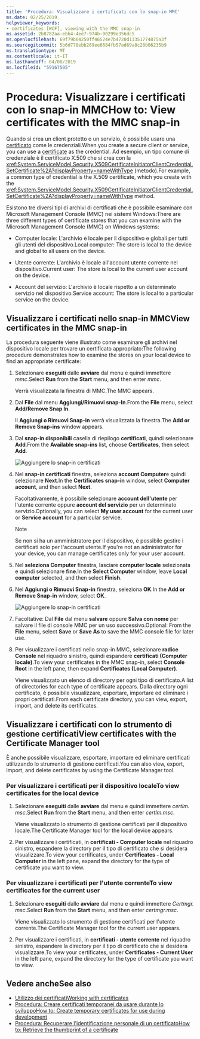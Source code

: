```yaml
---
title: 'Procedura: Visualizzare i certificati con lo snap-in MMC'
ms.date: 02/25/2019
helpviewer_keywords:
- certificates [WCF], viewing with the MMC snap-in
ms.assetid: 2b8782aa-ebb4-4ee7-974b-90299e356dc5
ms.openlocfilehash: 69f79b64250ff46524e7b4720d13351774875a3f
ms.sourcegitcommit: 5b6d778ebb269ee6684fb57ad69a8c28b06235b9
ms.translationtype: MT
ms.contentlocale: it-IT
ms.lasthandoff: 04/08/2019
ms.locfileid: "59167505"
---
```

# <a name="how-to-view-certificates-with-the-mmc-snap-in"></a><span data-ttu-id="8cf04-102">Procedura: Visualizzare i certificati con lo snap-in MMC</span><span class="sxs-lookup"><span data-stu-id="8cf04-102">How to: View certificates with the MMC snap-in</span></span>
<span data-ttu-id="8cf04-103">Quando si crea un client protetto o un servizio, è possibile usare una [certificato](working-with-certificates.md) come le credenziali.</span><span class="sxs-lookup"><span data-stu-id="8cf04-103">When you create a secure client or service, you can use a [certificate](working-with-certificates.md) as the credential.</span></span> <span data-ttu-id="8cf04-104">Ad esempio, un tipo comune di credenziale è il certificato X.509 che si crea con la <xref:System.ServiceModel.Security.X509CertificateInitiatorClientCredential.SetCertificate%2A?displayProperty=nameWithType> (metodo).</span><span class="sxs-lookup"><span data-stu-id="8cf04-104">For example, a common type of credential is the X.509 certificate, which you create with the <xref:System.ServiceModel.Security.X509CertificateInitiatorClientCredential.SetCertificate%2A?displayProperty=nameWithType> method.</span></span> 

<span data-ttu-id="8cf04-105">Esistono tre diversi tipi di archivi di certificati che è possibile esaminare con Microsoft Management Console (MMC) nei sistemi Windows:</span><span class="sxs-lookup"><span data-stu-id="8cf04-105">There are three different types of certificate stores that you can examine with the Microsoft Management Console (MMC) on Windows systems:</span></span>

- <span data-ttu-id="8cf04-106">Computer locale: L'archivio è locale per il dispositivo e globali per tutti gli utenti del dispositivo.</span><span class="sxs-lookup"><span data-stu-id="8cf04-106">Local computer: The store is local to the device and global to all users on the device.</span></span>

- <span data-ttu-id="8cf04-107">Utente corrente: L'archivio è locale all'account utente corrente nel dispositivo.</span><span class="sxs-lookup"><span data-stu-id="8cf04-107">Current user: The store is local to the current user account on the device.</span></span>

- <span data-ttu-id="8cf04-108">Account del servizio: L'archivio è locale rispetto a un determinato servizio nel dispositivo.</span><span class="sxs-lookup"><span data-stu-id="8cf04-108">Service account: The store is local to a particular service on the device.</span></span>

## <a name="view-certificates-in-the-mmc-snap-in"></a><span data-ttu-id="8cf04-109">Visualizzare i certificati nello snap-in MMC</span><span class="sxs-lookup"><span data-stu-id="8cf04-109">View certificates in the MMC snap-in</span></span> 

<span data-ttu-id="8cf04-110">La procedura seguente viene illustrato come esaminare gli archivi nel dispositivo locale per trovare un certificato appropriato:</span><span class="sxs-lookup"><span data-stu-id="8cf04-110">The following procedure demonstrates how to examine the stores on your local device to find an appropriate certificate:</span></span> 
  
1. <span data-ttu-id="8cf04-111">Selezionare **eseguiti** dalle **avviare** dal menu e quindi immettere *mmc*.</span><span class="sxs-lookup"><span data-stu-id="8cf04-111">Select **Run** from the **Start** menu, and then enter *mmc*.</span></span> 

    <span data-ttu-id="8cf04-112">Verrà visualizzata la finestra di MMC.</span><span class="sxs-lookup"><span data-stu-id="8cf04-112">The MMC appears.</span></span> 
  
2. <span data-ttu-id="8cf04-113">Dal **File** dal menu **Aggiungi/Rimuovi snap-In**.</span><span class="sxs-lookup"><span data-stu-id="8cf04-113">From the **File** menu, select **Add/Remove Snap In**.</span></span> 
    
    <span data-ttu-id="8cf04-114">Il **Aggiungi o Rimuovi Snap-in** verrà visualizzata la finestra.</span><span class="sxs-lookup"><span data-stu-id="8cf04-114">The **Add or Remove Snap-ins** window appears.</span></span>
  
3. <span data-ttu-id="8cf04-115">Dal **snap-in disponibili** casella di riepilogo **certificati**, quindi selezionare **Add**.</span><span class="sxs-lookup"><span data-stu-id="8cf04-115">From the **Available snap-ins** list, choose **Certificates**, then select **Add**.</span></span>  

    ![Aggiungere lo snap-in certificati](./media/mmc-add-certificate-snap-in.png)
  
4. <span data-ttu-id="8cf04-117">Nel **snap-in certificati** finestra, seleziona **account Computer**e quindi selezionare **Next**.</span><span class="sxs-lookup"><span data-stu-id="8cf04-117">In the **Certificates snap-in** window, select **Computer account**, and then select **Next**.</span></span> 
  
    <span data-ttu-id="8cf04-118">Facoltativamente, è possibile selezionare **account dell'utente** per l'utente corrente oppure **account del servizio** per un determinato servizio.</span><span class="sxs-lookup"><span data-stu-id="8cf04-118">Optionally, you can select **My user account** for the current user or **Service account** for a particular service.</span></span> 

    > [!NOTE]
    > <span data-ttu-id="8cf04-119">Se non si ha un amministratore per il dispositivo, è possibile gestire i certificati solo per l'account utente.</span><span class="sxs-lookup"><span data-stu-id="8cf04-119">If you're not an administrator for your device, you can manage certificates only for your user account.</span></span>
  
5. <span data-ttu-id="8cf04-120">Nel **seleziona Computer** finestra, lasciare **computer locale** selezionata e quindi selezionare **fine**.</span><span class="sxs-lookup"><span data-stu-id="8cf04-120">In the **Select Computer** window, leave **Local computer** selected, and then select **Finish**.</span></span>  
  
6. <span data-ttu-id="8cf04-121">Nel **Aggiungi o Rimuovi Snap-in** finestra, seleziona **OK**.</span><span class="sxs-lookup"><span data-stu-id="8cf04-121">In the **Add or Remove Snap-in** window, select **OK**.</span></span>  
  
    ![Aggiungere lo snap-in certificati](./media/mmc-certificate-snap-in-selected.png)

7. <span data-ttu-id="8cf04-123">Facoltative: Dal **File** dal menu **salvare** oppure **Salva con nome** per salvare il file di console MMC per un uso successivo.</span><span class="sxs-lookup"><span data-stu-id="8cf04-123">Optional: From the **File** menu, select **Save** or **Save As** to save the MMC console file for later use.</span></span>  

8. <span data-ttu-id="8cf04-124">Per visualizzare i certificati nello snap-in MMC, selezionare **radice Console** nel riquadro sinistro, quindi espandere **certificati (Computer locale)**.</span><span class="sxs-lookup"><span data-stu-id="8cf04-124">To view your certificates in the MMC snap-in, select **Console Root** in the left pane, then expand **Certificates (Local Computer)**.</span></span>

    <span data-ttu-id="8cf04-125">Viene visualizzato un elenco di directory per ogni tipo di certificato.</span><span class="sxs-lookup"><span data-stu-id="8cf04-125">A list of directories for each type of certificate appears.</span></span> <span data-ttu-id="8cf04-126">Dalla directory ogni certificato, è possibile visualizzare, esportare, importare ed eliminare i propri certificati.</span><span class="sxs-lookup"><span data-stu-id="8cf04-126">From each certificate directory, you can view, export, import, and delete its certificates.</span></span>

## <a name="view-certificates-with-the-certificate-manager-tool"></a><span data-ttu-id="8cf04-127">Visualizzare i certificati con lo strumento di gestione certificati</span><span class="sxs-lookup"><span data-stu-id="8cf04-127">View certificates with the Certificate Manager tool</span></span>

<span data-ttu-id="8cf04-128">È anche possibile visualizzare, esportare, importare ed eliminare certificati utilizzando lo strumento di gestione certificati.</span><span class="sxs-lookup"><span data-stu-id="8cf04-128">You can also view, export, import, and delete certificates by using the Certificate Manager tool.</span></span>

### <a name="to-view-certificates-for-the-local-device"></a><span data-ttu-id="8cf04-129">Per visualizzare i certificati per il dispositivo locale</span><span class="sxs-lookup"><span data-stu-id="8cf04-129">To view certificates for the local device</span></span>

1. <span data-ttu-id="8cf04-130">Selezionare **eseguiti** dalle **avviare** dal menu e quindi immettere *certlm. msc*.</span><span class="sxs-lookup"><span data-stu-id="8cf04-130">Select **Run** from the **Start** menu, and then enter *certlm.msc*.</span></span> 

    <span data-ttu-id="8cf04-131">Viene visualizzato lo strumento di gestione certificati per il dispositivo locale.</span><span class="sxs-lookup"><span data-stu-id="8cf04-131">The Certificate Manager tool for the local device appears.</span></span> 
  
2. <span data-ttu-id="8cf04-132">Per visualizzare i certificati, in **certificati - Computer locale** nel riquadro sinistro, espandere la directory per il tipo di certificato che si desidera visualizzare.</span><span class="sxs-lookup"><span data-stu-id="8cf04-132">To view your certificates, under **Certificates - Local Computer** in the left pane, expand the directory for the type of certificate you want to view.</span></span>

### <a name="to-view-certificates-for-the-current-user"></a><span data-ttu-id="8cf04-133">Per visualizzare i certificati per l'utente corrente</span><span class="sxs-lookup"><span data-stu-id="8cf04-133">To view certificates for the current user</span></span>

1. <span data-ttu-id="8cf04-134">Selezionare **eseguiti** dalle **avviare** dal menu e quindi immettere *Certmgr. msc*.</span><span class="sxs-lookup"><span data-stu-id="8cf04-134">Select **Run** from the **Start** menu, and then enter *certmgr.msc*.</span></span> 

    <span data-ttu-id="8cf04-135">Viene visualizzato lo strumento di gestione certificati per l'utente corrente.</span><span class="sxs-lookup"><span data-stu-id="8cf04-135">The Certificate Manager tool for the current user appears.</span></span> 
  
2. <span data-ttu-id="8cf04-136">Per visualizzare i certificati, in **certificati - utente corrente** nel riquadro sinistro, espandere la directory per il tipo di certificato che si desidera visualizzare.</span><span class="sxs-lookup"><span data-stu-id="8cf04-136">To view your certificates, under **Certificates - Current User** in the left pane, expand the directory for the type of certificate you want to view.</span></span>

## <a name="see-also"></a><span data-ttu-id="8cf04-137">Vedere anche</span><span class="sxs-lookup"><span data-stu-id="8cf04-137">See also</span></span>

- [<span data-ttu-id="8cf04-138">Utilizzo dei certificati</span><span class="sxs-lookup"><span data-stu-id="8cf04-138">Working with certificates</span></span>](working-with-certificates.md)
- [<span data-ttu-id="8cf04-139">Procedura: Creare certificati temporanei da usare durante lo sviluppo</span><span class="sxs-lookup"><span data-stu-id="8cf04-139">How to: Create temporary certificates for use during development</span></span>](how-to-create-temporary-certificates-for-use-during-development.md)
- [<span data-ttu-id="8cf04-140">Procedura: Recuperare l'identificazione personale di un certificato</span><span class="sxs-lookup"><span data-stu-id="8cf04-140">How to: Retrieve the thumbprint of a certificate</span></span>](how-to-retrieve-the-thumbprint-of-a-certificate.md)
